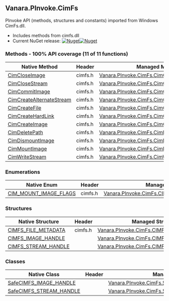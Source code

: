 ## Vanara.PInvoke.CimFs  
PInvoke API (methods, structures and constants) imported from Windows CimFs.dll.

- Includes methods from cimfs.dll  
- Current NuGet release: [![Nuget](https://img.shields.io/nuget/v/Vanara.PInvoke.CimFs?logo=nuget&style=flat-square)![Nuget](https://img.shields.io/nuget/dt/Vanara.PInvoke.CimFs?label=%20&style=flat-square)](https://www.nuget.org/packages/Vanara.PInvoke.CimFs)  
### Methods - 100% API coverage (11 of 11 functions)  
Native Method | Header | Managed Method  
--- | --- | ---  
[CimCloseImage](https://www.google.com/search?num=5&q=CimCloseImage+site%3Alearn.microsoft.com) | cimfs.h | [Vanara.PInvoke.CimFs.CimCloseImage](https://github.com/dahall/Vanara/search?l=C%23&q=CimCloseImage)  
[CimCloseStream](https://www.google.com/search?num=5&q=CimCloseStream+site%3Alearn.microsoft.com) | cimfs.h | [Vanara.PInvoke.CimFs.CimCloseStream](https://github.com/dahall/Vanara/search?l=C%23&q=CimCloseStream)  
[CimCommitImage](https://www.google.com/search?num=5&q=CimCommitImage+site%3Alearn.microsoft.com) | cimfs.h | [Vanara.PInvoke.CimFs.CimCommitImage](https://github.com/dahall/Vanara/search?l=C%23&q=CimCommitImage)  
[CimCreateAlternateStream](https://www.google.com/search?num=5&q=CimCreateAlternateStream+site%3Alearn.microsoft.com) | cimfs.h | [Vanara.PInvoke.CimFs.CimCreateAlternateStream](https://github.com/dahall/Vanara/search?l=C%23&q=CimCreateAlternateStream)  
[CimCreateFile](https://www.google.com/search?num=5&q=CimCreateFile+site%3Alearn.microsoft.com) | cimfs.h | [Vanara.PInvoke.CimFs.CimCreateFile](https://github.com/dahall/Vanara/search?l=C%23&q=CimCreateFile)  
[CimCreateHardLink](https://www.google.com/search?num=5&q=CimCreateHardLink+site%3Alearn.microsoft.com) | cimfs.h | [Vanara.PInvoke.CimFs.CimCreateHardLink](https://github.com/dahall/Vanara/search?l=C%23&q=CimCreateHardLink)  
[CimCreateImage](https://www.google.com/search?num=5&q=CimCreateImage+site%3Alearn.microsoft.com) | cimfs.h | [Vanara.PInvoke.CimFs.CimCreateImage](https://github.com/dahall/Vanara/search?l=C%23&q=CimCreateImage)  
[CimDeletePath](https://www.google.com/search?num=5&q=CimDeletePath+site%3Alearn.microsoft.com) | cimfs.h | [Vanara.PInvoke.CimFs.CimDeletePath](https://github.com/dahall/Vanara/search?l=C%23&q=CimDeletePath)  
[CimDismountImage](https://www.google.com/search?num=5&q=CimDismountImage+site%3Alearn.microsoft.com) | cimfs.h | [Vanara.PInvoke.CimFs.CimDismountImage](https://github.com/dahall/Vanara/search?l=C%23&q=CimDismountImage)  
[CimMountImage](https://www.google.com/search?num=5&q=CimMountImage+site%3Alearn.microsoft.com) | cimfs.h | [Vanara.PInvoke.CimFs.CimMountImage](https://github.com/dahall/Vanara/search?l=C%23&q=CimMountImage)  
[CimWriteStream](https://www.google.com/search?num=5&q=CimWriteStream+site%3Alearn.microsoft.com) | cimfs.h | [Vanara.PInvoke.CimFs.CimWriteStream](https://github.com/dahall/Vanara/search?l=C%23&q=CimWriteStream)  
### Enumerations  
Native Enum | Header | Managed Enum  
--- | --- | ---  
[CIM_MOUNT_IMAGE_FLAGS](https://www.google.com/search?num=5&q=CIM_MOUNT_IMAGE_FLAGS+site%3Alearn.microsoft.com) | cimfs.h | [Vanara.PInvoke.CimFs.CIM_MOUNT_IMAGE_FLAGS](https://github.com/dahall/Vanara/search?l=C%23&q=CIM_MOUNT_IMAGE_FLAGS)  
### Structures  
Native Structure | Header | Managed Structure  
--- | --- | ---  
[CIMFS_FILE_METADATA](https://www.google.com/search?num=5&q=CIMFS_FILE_METADATA+site%3Alearn.microsoft.com) | cimfs.h | [Vanara.PInvoke.CimFs.CIMFS_FILE_METADATA](https://github.com/dahall/Vanara/search?l=C%23&q=CIMFS_FILE_METADATA)  
[CIMFS_IMAGE_HANDLE](https://www.google.com/search?num=5&q=CIMFS_IMAGE_HANDLE+site%3Alearn.microsoft.com) |  | [Vanara.PInvoke.CimFs.CIMFS_IMAGE_HANDLE](https://github.com/dahall/Vanara/search?l=C%23&q=CIMFS_IMAGE_HANDLE)  
[CIMFS_STREAM_HANDLE](https://www.google.com/search?num=5&q=CIMFS_STREAM_HANDLE+site%3Alearn.microsoft.com) |  | [Vanara.PInvoke.CimFs.CIMFS_STREAM_HANDLE](https://github.com/dahall/Vanara/search?l=C%23&q=CIMFS_STREAM_HANDLE)  
### Classes  
Native Class | Header | Managed Class  
--- | --- | ---  
[SafeCIMFS_IMAGE_HANDLE](https://www.google.com/search?num=5&q=SafeCIMFS_IMAGE_HANDLE+site%3Alearn.microsoft.com) |  | [Vanara.PInvoke.CimFs.SafeCIMFS_IMAGE_HANDLE](https://github.com/dahall/Vanara/search?l=C%23&q=SafeCIMFS_IMAGE_HANDLE)  
[SafeCIMFS_STREAM_HANDLE](https://www.google.com/search?num=5&q=SafeCIMFS_STREAM_HANDLE+site%3Alearn.microsoft.com) |  | [Vanara.PInvoke.CimFs.SafeCIMFS_STREAM_HANDLE](https://github.com/dahall/Vanara/search?l=C%23&q=SafeCIMFS_STREAM_HANDLE)  
